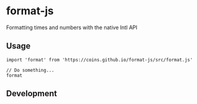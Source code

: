# format-js
Formatting times and numbers with the native Intl API

## Usage 

```
import 'format' from 'https://coins.github.io/format-js/src/format.js'

// Do something...
format
```

## Development 
